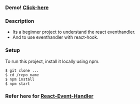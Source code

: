 ### Demo! [Click-here](https://eventhandler1.netlify.app/)

### Description

* Its a beginner project to understand the react eventhandler.
* And to use eventhandler with react-hook.

### Setup 
To run this project, install it locally using npm.

```
$ git clone ...
$ cd /repo_name
$ npm install
$ npm start
```

### Refer here for [React-Event-Handler](https://reactjs.org/docs/handling-events.html)